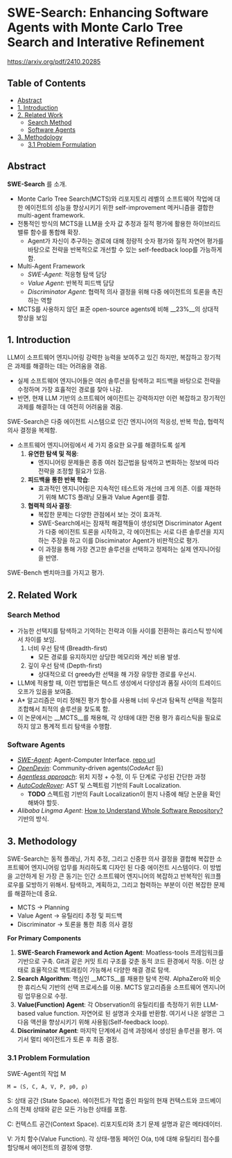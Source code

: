# SWE-Search: Enhancing Software Agents with Monte Carlo Tree Search and Interative Refinement

https://arxiv.org/pdf/2410.20285

## Table of Contents

* [Abstract](#abstract)
* [1. Introduction](#1-introduction)
* [2. Related Work](#2-related-work)
  * [Search Method](#search-method)
  * [Software Agents](#software-agents)
* [3. Methodology](#3-methodology)  
  * [3.1 Problem Formulation](#31-problem-formulation)

## Abstract

__SWE-Search__ 를 소개.
  - Monte Carlo Tree Search(MCTS)와 리포지토리 레벨의 소프트웨어 작업에 대한 에이전트의 성능을 향상시키기 위한 self-improvement 메커니즘을 결합한 multi-agent framework.
  - 전통적인 방식의 MCTS을 LLM을 숫자 값 추정과 질적 평가에 활용한 하이브리드 밸류 함수를 통합해 확장.
    - Agent가 자신이 추구하는 경로에 대해 정량적 숫자 평가와 질적 자연어 평가를 바탕으로 전략을 반복적으로 개선할 수 있는 self-feedback loop를 가능하게 함.
  - Multi-Agent Framework
    - _SWE-Agent_: 적응형 탐색 담당
    - _Value Agent_: 반복적 피드백 담당
    - _Discriminator Agent_: 협력적 의사 결정을 위해 다중 에이전트의 토론을 촉진하는 역할
- MCTS를 사용하지 않던 표준 open-source agents에 비해 __23%__의 상대적 향상을 보임

## 1. Introduction

LLM이 소프트웨어 엔지니어링 강력한 능력을 보여주고 있긴 하지만, 복잡하고 장기적은 과제를 해결하는 데는 어려움을 겪음.
  - 실제 소프트웨어 엔지니어들은 여러 솔루션을 탐색하고 피드백을 바탕으로 전략을 수정하며 가장 효휼적인 경로를 찾아 나감.
  - 반면, 현재 LLM 기반의 소프트웨어 에이전트는 강력하지만 이런 복잡하고 장기적인 과제를 해결하는 데 여전히 어려움을 겪음.

SWE-Search은 다중 에이전트 시스템으로 인간 엔지니어의 적응성, 반복 학습, 협력적 의사 결정을 복제함.
  - 소프트웨어 엔지니어링에서 세 가지 중요한 요구를 해결하도록 설계
    1. __유연한 탐색 및 적응__:
        - 엔지니어링 문제들은 종종 여러 접근법을 탐색하고 변화하는 정보에 따라 전략을 조정할 필요가 있음.
    2. __피드백을 통한 반복 학습__:
          - 효과적인 엔지니어링은 지속적인 테스트와 개선에 크게 의존. 이를 재현하기 위해 MCTS 플래닝 모듈과 Value Agent를 결합.
    3. __협력적 의사 결정__:
        - 복잡한 문제는 다양한 관점에서 보는 것이 효과적.
        - SWE-Search에서는 잠재적 해결책들이 생성되면 Discriminator Agent가 다중 에이전트 토론을 시작하고, 각 에이전트는 서로 다른 솔루션을 지지하는 주장을 하고 이를 Disciminator Agent가 비판적으로 평가.
        - 이 과정을 통해 가장 견고한 솔루션을 선택하고 정제하는 실제 엔지니어링을 반영.

SWE-Bench 벤치마크를 가지고 평가.


## 2. Related Work

### Search Method

- 가능한 선택지를 탐색하고 기억하는 전략과 이들 사이를 전환하는 휴리스틱 방식에서 차이를 보임.
  1. 너비 우선 탐색 (Breadth-first)
     - 모든 경로를 유지하지만 상당한 메모리와 계산 비용 발생.
  2. 깊이 우선 탐색 (Depth-first)
     - 상대적으로 더 greedy한 선택을 해 가장 유망한 경로를 우선시.
- LLM에 적용할 때, 이런 방법들은 텍스트 생성에서 다양성과 품질 사이의 트레이드오프가 있음을 보여줌.
- A* 알고리즘은 미리 정해진 평가 함수를 사용해 너비 우선과 탐욕적 선택을 적절히 조합해서 최적의 솔루션을 찾도록 함.
- 이 논문에서는 __MCTS__를 채용해, 각 상태에 대한 전용 평가 휴리스틱을 필요로 하지 않고 통계적 트리 탐색을 수행함.

### Software Agents

- [_SWE-Agent_](https://arxiv.org/pdf/2405.15793): Agent-Computer Interface. [repo url](https://github.com/princeton-nlp/SWE-agent)
- [_OpenDevin_](https://github.com/All-Hands-AI/OpenHands): Community-driven agents(_CodeAct_ 등)
- [_Agentless approach_](https://github.com/OpenAutoCoder/Agentless): 위치 지정 + 수정, 이 두 단계로 구성된 간단한 과정
- [_AutoCodeRover_](https://arxiv.org/pdf/2404.05427): AST 및 스펙트럼 기반의 Fault Localization.
  - **TODO** 스펙트럼 기반의 Fault Localization이 뭔지 나중에 해당 논문을 확인해봐야 할듯.
- _Alibaba Lingma Agent_: [How to Understand Whole Software Repository?](https://arxiv.org/pdf/2406.01422) 기반의 방식.

## 3. Methodology

SWE-Search는 동적 플래닝, 가치 추정, 그리고 신중한 의사 결정을 결합해 복잡한 소프트웨어 엔지니어링 업무를 처리하도록 디자인 된 다중 에이전트 시스템이다.
이 방법을 고안하게 된 가장 큰 동기는 인간 소프트웨어 엔지니어의 복잡하고 반복적인 워크플로우를 모방하기 위해서. 탐색하고, 계획하고, 그리고 협력하는 부분이 이런 복잡한 문제를 해결하는데 중요.
- MCTS -> Planning
- Value Agent -> 유틸리티 추정 및 피드백
- Discriminator -> 토론을 통한 최종 의사 결정

__For Primary Components__
1. __SWE-Search Framework and Action Agent__: Moatless-tools 프레임워크를 기반으로 구축. Git과 같은 커밋 트리 구조를 갖춘 동적 코드 환경에서 작동. 이전 상태로 효율적으로 백트래킹이 가능해서 다양한 해결 경로 탐색.
2. __Search Algorithm__: 핵심인 __MCTS__를 채용한 탐색 전략. AlphaZero와 비슷한 휴리스틱 기반의 선택 프로세스를 이용. MCTS 알고리즘을 소프트웨어 엔지니어링 업무용으로 수정.
3. __Value(Function) Agent__: 각 Observation의 유틸리티를 측정하기 위한 LLM-based value function. 자연어로 된 설명과 숫자를 반환함. 여기서 나온 설명은 그 다음 액션을 향상시키기 위해 사용됨(Self-feedback loop).
4. __Discriminator Agent__: 마지막 단계에서 검색 과정에서 생성된 솔루션을 평가. 여기서 멀티 에이전트가 토론 후 최종 결정.

### 3.1 Problem Formulation

SWE-Agent의 작업 M

`M = (S, C, A, V, P, p0, ρ)`

S: 상태 공간 (State Space). 에이전트가 작업 중인 파일의 현재 컨텍스트와 코드베이스의 전체 상태와 같은 모든 가능한 상태를 포함.

C: 컨텍스트 공간(Context Space). 리포지토리와 초기 문제 설명과 같은 메타데이터.

V: 가치 함수(Value Function). 각 상태-행동 페어인 O(a, t)에 대해 유틸리티 점수를 할당해서 에이전트의 결정에 영향. 




